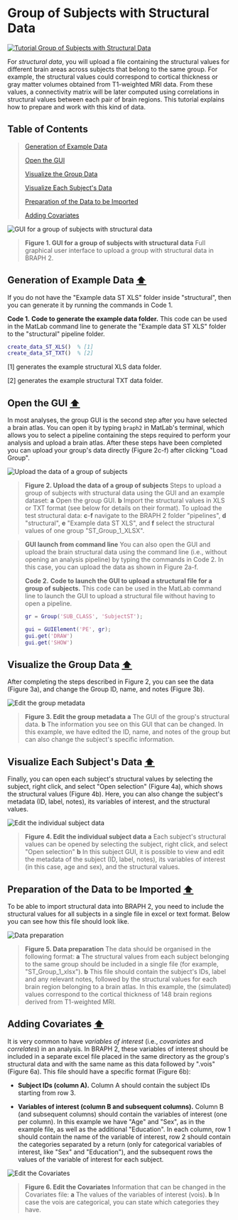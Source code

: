 # Group of Subjects with Structural Data

[![Tutorial Group of Subjects with Structural Data](https://img.shields.io/badge/PDF-Download-red?style=flat-square&logo=adobe-acrobat-reader)](tut_gr_st.pdf)

For *structural data*, you will upload a file containing the structural values for different brain areas across subjects that belong to the same group. For example, the structural values could correspond to cortical thickness or gray matter volumes obtained from T1-weighted MRI data. From these values, a connectivity matrix will be later computed using correlations in structural values between each pair of brain regions. This tutorial explains how to prepare and work with this kind of data.


## Table of Contents
> [Generation of Example Data](#Generation-of-Example-Data)
>
> [Open the GUI](#Open-the-GUI)
>
> [Visualize the Group Data](#Visualize-the-Group-Data)
>
> [Visualize Each Subject's Data](#Visualize-Each-Subject's-Data)
>
> [Preparation of the Data to be Imported](#Preparation-of-the-Data-to-be-Imported)
>
> [Adding Covariates](#Adding-Covariates)
>


<img src="fig01.jpg" alt="GUI for a group of subjects with structural data">

> **Figure 1. GUI for a group of subjects with structural data**
> Full graphical user interface to upload a group with structural data in BRAPH 2.


## Generation of Example Data  [⬆](#Table-of-Contents)

If you do not have the "Example data ST XLS" folder inside "structural", then you can generate it by running the commands in Code 1.

**Code 1.** **Code to generate the example data folder.**
		This code can be used in the MatLab command line to generate the "Example data ST XLS" folder to the "structural" pipeline folder.
````matlab
create_data_ST_XLS()  % [1]
create_data_ST_TXT()  % [2]
````

[1] generates the example structural XLS data folder.

[2] generates the example structural TXT data folder.


## Open the GUI  [⬆](#Table-of-Contents)

In most analyses, the group GUI is the second step after you have selected a brain atlas. You can open it by typing `braph2` in MatLab's terminal, which allows you to select a pipeline containing the steps required to perform your analysis and upload a brain atlas. After these steps have been completed you can upload your group's data directly (Figure 2c-f) after clicking "Load Group". 



<img src="fig02.jpg" alt="Upload the data of a group of subjects">

> **Figure 2. Upload the data of a group of subjects**
> Steps to upload a group of subjects with structural data using the GUI and an example dataset: 
> 	**a** Open the group GUI.
> 	**b** Import the structural values in XLS or TXT format (see below for details on their format).
> 	To upload the test structural data:
> 	**c**-**f** navigate to the BRAPH 2 folder "pipelines", **d** "structural",  **e** "Example data ST XLS", and **f** select the structural values of one group "ST_Group_1_XLSX".


> **GUI launch from command line**
> You can also open the GUI and upload the brain structural data using the command line (i.e., without opening an analysis pipeline) by typing the commands in Code 2. In this case, you can upload the data as shown in Figure 2a-f.
> 
> **Code 2.** **Code to launch the GUI to upload a structural file for a group of subjects.**
> 		This code can be used in the MatLab command line to launch the GUI to upload a structural file without having to open a pipeline.
> ````matlab
> gr = Group('SUB_CLASS', 'SubjectST');
> 
> gui = GUIElement('PE', gr);
> gui.get('DRAW')
> gui.get('SHOW')
> ````

## Visualize the Group Data  [⬆](#Table-of-Contents)

After completing the steps described in Figure 2, you can see the data (Figure 3a), and change the Group ID, name, and notes (Figure 3b). 



<img src="fig03.jpg" alt="Edit the group metadata">

> **Figure 3. Edit the group metadata**
> **a** The GUI of the group's structural data. 
> 	**b** The information you see on this GUI that can be changed. In this example, we have edited the ID, name, and notes of the group but can also change the subject's specific information.

## Visualize Each Subject's Data  [⬆](#Table-of-Contents)

Finally, you can open each subject's structural values by selecting the subject, right click, and select "Open selection" (Figure 4a), which shows the structural values (Figure 4b). Here, you can also change the subject's metadata (ID, label, notes), its variables of interest, and the structural values.



<img src="fig04.jpg" alt="Edit the individual subject data">

> **Figure 4. Edit the individual subject data**
> **a**  Each subject's structural values can be opened by selecting the subject, right click, and select "Open selection"
> 	**b** In this subject GUI, it is possible to view and edit the metadata of the subject (ID, label, notes), its variables of interest (in this case, age and sex), and the structural values.


## Preparation of the Data to be Imported  [⬆](#Table-of-Contents)

To be able to import structural data into BRAPH 2, you need to include the structural values for all subjects in a single file in excel or text format. Below you can see how this file should look like.

 

<img src="fig05.jpg" alt="Data preparation">

> **Figure 5. Data preparation**
> The data should be organised in the following format:
> 	**a** The structural values from each subject belonging to the same group should be included in a single file (for example, "ST_Group_1_xlsx"). 
> 	**b** This file should contain the subject's IDs, label and any relevant notes, followed by the structural values for each brain region belonging to a brain atlas. In this example, the (simulated) values correspond to the cortical thickness of 148 brain regions derived from T1-weighted MRI.

## Adding Covariates  [⬆](#Table-of-Contents)


	
It is very common to have *variables of interest* (i.e., *covariates* and *correlates*) in an analysis. In BRAPH 2, these variables of interest should be included in a separate excel file placed in the same directory as the group's structural data and with the same name as this data followed by ".vois" (Figure 6a). This file should have a specific format (Figure 6b):


- **Subject IDs (column A).**
Column A should contain the subject IDs starting from row 3.

- **Variables of interest (column B and subsequent columns).**
Column B (and subsequent columns) should contain the variables of interest (one per column). 
In this example we have "Age" and "Sex", as in the example file, as well as the additional "Education".
In each column, row 1 should contain the name of the variable of interest, row 2 should contain the categories separated by a return (only for categorical variables of interest, like "Sex" and "Education"), and the subsequent rows the values of the variable of interest for each subject.

	

<img src="fig06.jpg" alt="Edit the Covariates">

> **Figure 6. Edit the Covariates**
> Information that can be changed in the Covariates file: 
> 	**a** The values of the variables of interest (vois).
> 	**b** In case the vois are categorical, you can state which categories they have.
